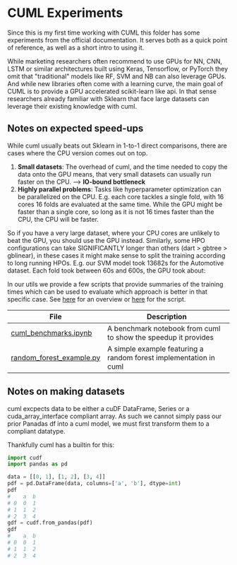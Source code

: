 # CUML Experiments
Since this is my first time working with CUML this folder has some experiments from the official documentation. It serves both as a quick point of reference, as well as a short intro to using it.

While marketing researchers often recommend to use GPUs for NN, CNN, LSTM or similar architectures built using Keras, Tensorflow, or PyTorch they omit that "traditional" models like RF, SVM and NB can also leverage GPUs.
And while new libraries often come with a learning curve, the main goal of CUML is to provide a GPU accelerated scikit-learn like api. In that sense researchers already familiar with Sklearn that face large datasets can leverage their existing knowledge with cuml.

## Notes on expected speed-ups
While cuml usually beats out Sklearn in 1-to-1 direct comparisons, there are cases where the CPU version comes out on top.
1. **Small datasets**: The overhead of cuml, and the time needed to copy the data onto the GPU means, that very small datasets can usually run faster on the CPU. --> **IO-bound bottleneck**
2. **Highly parallel problems**: Tasks like hyperparameter optimization can be parallelized on the CPU. E.g. each core tackles a single fold, with 16 cores 16 folds are evaluated at the same time. While the GPU might be faster than a single core, so long as it is not 16 times faster than the CPU, the CPU will be faster.

So if you have a very large dataset, where your CPU cores are unlikely to beat the GPU, you should use the GPU instead. Similarly, some HPO configurations can take SIGNIFICANTLY longer than others (dart > gbtree > gblinear), in these cases it might make sense to split the training according to long running HPOs. E.g. our SVM model took 13682s for the Automotive dataset. Each fold took between 60s and 600s, the GPU took about: 

In our utils we provide a few scripts that provide summaries of the training times which can be used to evaluate which approach is better in that specific case. See [here](../utils/README.md) for an overview or [here](../utils/summarize_results.py) for the script.

|File | Description|
|---|---|
|[cuml_benchmarks.ipynb](cuml_benchmarks.ipynb)| A benchmark notebook from cuml to show the speedup it provides
|[random_forest_example.py](random_forest_example.py)| A simple example featuring a random forest implementation in cuml

## Notes on making datasets
cuml excpects data to be either a cuDF DataFrame, Series or a cuda_array_interface compliant array.
As such we cannot simply pass our prior Panadas df into a cuml model, we must first transform them to a compliant datatype.

Thankfully cuml has a builtin for this:
~~~python
import cudf
import pandas as pd

data = [[0, 1], [1, 2], [3, 4]]
pdf = pd.DataFrame(data, columns=['a', 'b'], dtype=int)
pdf
#    a  b
# 0  0  1
# 1  1  2
# 2  3  4
gdf = cudf.from_pandas(pdf)
gdf
#    a  b
# 0  0  1
# 1  1  2
# 2  3  4
~~~